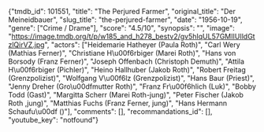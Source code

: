 {"tmdb_id": 101551, "title": "The Perjured Farmer", "original_title": "Der Meineidbauer", "slug_title": "the-perjured-farmer", "date": "1956-10-19", "genre": ["Crime / Drame"], "score": "4.5/10", "synopsis": "", "image": "https://image.tmdb.org/t/p/w185_and_h278_bestv2/gv5hIqUL57GMIIUIldGtzlQirVZ.jpg", "actors": ["Heidemarie Hatheyer (Paula Roth)", "Carl Wery (Mathias Ferner)", "Christiane H\u00f6rbiger (Marei Roth)", "Hans von Borsody (Franz Ferner)", "Joseph Offenbach (Christoph Demuth)", "Attila H\u00f6rbiger (Pichler)", "Heino Hallhuber (Jakob Roth)", "Robert Freitag (Grenzpolizist)", "Wolfgang V\u00f6lz (Grenzpolizist)", "Hans Baur (Priest)", "Jenny Dreher (Gro\u00dfmutter Roth)", "Franz Fr\u00f6hlich (Luk)", "Bobby Todd (Gast)", "Margitta Scherr (Marei Roth-jung)", "Peter Fischer (Jakob Roth ,jung)", "Matthias Fuchs (Franz Ferner, jung)", "Hans Hermann Schaufu\u00df ()"], "comments": [], "recommandations_id": [], "youtube_key": "notfound"}